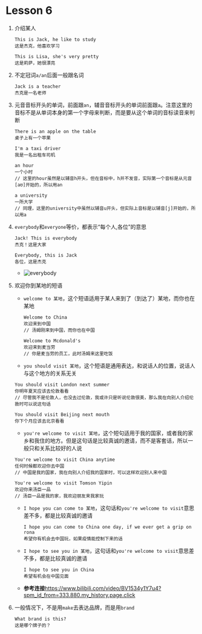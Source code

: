 # Lesson 6

1. 介绍某人

   ```
   This is Jack, he like to study
   这是杰克，他喜欢学习

   This is Lisa, she's very pretty
   这是莉萨，她很漂亮
   ```

2. 不定冠词`a/an`后面一般跟名词

   ```
   Jack is a teacher
   杰克是一名老师
   ```

3. 元音音标开头的单词，前面跟`an`，辅音音标开头的单词前面跟`a`。注意这里的音标不是从单词本身的第一个字母来判断，而是要从这个单词的音标读音来判断

   ```
   There is an apple on the table
   桌子上有一个苹果

   I'm a taxi driver
   我是一名出租车司机

   an hour
   一个小时
   // 这里的hour虽然是以辅音h开头，但在音标中，h并不发音，实际第一个音标是从元音[aʊ]开始的，所以用an

   a university
   一所大学
   // 同理，这里的university中虽然以辅音u开头，但实际上音标是以辅音[j]开始的，所以用a
   ```

4. `everybody`和`everyone`等价，都表示“每个人,各位”的意思

   ```
   Jack! This is everybody
   杰克！这是大家

   Everybody, this is Jack
   各位，这是杰克
   ```

   - ![everybody](../images/Lesson6/1.png)

5. 欢迎你到某地的短语

   - `welcome to 某地`，这个短语适用于某人来到了（到达了）某地，而你也在某地

     ```
     Welcome to China
     欢迎来到中国
     // 汤姆刚来到中国，而你也在中国

     Welcome to Mcdonald's
     欢迎来到麦当劳
     // 你是麦当劳的员工，此时汤姆来这里吃饭
     ```

   - `you should visit 某地`，这个短语是通用表达，和说话人的位置，说话人与这个地方的关系无关

   ```
   You should visit London next summer
   你明年夏天应该去伦敦看看
   // 尽管我不是伦敦人，也没去过伦敦，我或许只是听说伦敦很美，那么我在向别人介绍伦敦时可以说这句话

   You should visit Beijing next mouth
   你下个月应该去北京看看
   ```

   - `you're welcome to visit 某地`，这个短句适用于我的国家，或者我的家乡和我住的地方。但是这句话是比较真诚的邀请，而不是客套话，所以一般只和关系比较好的人说

   ```
   You're welcome to visit China anytime
   任何时候都欢迎你去中国
   // 中国是我的国家，我在向别人介绍我的国家时，可以这样欢迎别人来中国

   You're welcome to visit Tomson Yipin
   欢迎你来汤臣一品
   // 汤臣一品是我的家，我欢迎朋友来我家玩
   ```

   - `I hope you can come to 某地`，这句话和`you're welcome to visit`意思差不多，都是比较真诚的邀请

     ```
     I hope you can come to China one day, if we ever get a grip on rona
     希望你有机会去中国玩，如果疫情能控制下来的话
     ```

   - `I hope to see you in 某地`，这句话和`you're welcome to visit`意思差不多，都是比较真诚的邀请

     ```
     I hope to see you in China
     希望有机会在中国见面
     ```

   - **参考连接**<https://www.bilibili.com/video/BV1534y1Y7u4?spm_id_from=333.880.my_history.page.click>

6. 一般情况下，不是用`make`去表达品牌，而是用`brand`

   ```
   What brand is this?
   这是哪个牌子的？
   ```
